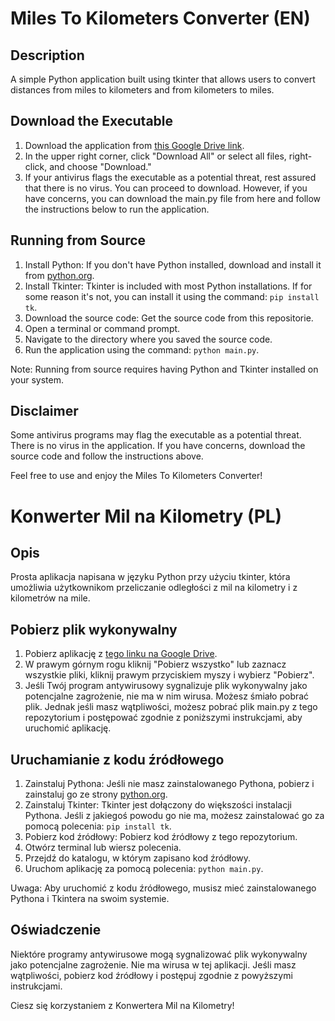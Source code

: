 # Miles To Kilometers Converter (EN)

## Description
A simple Python application built using tkinter that allows users to convert distances from miles to kilometers and from kilometers to miles.

## Download the Executable
1. Download the application from [this Google Drive link](https://drive.google.com/drive/folders/1jhrsT3sMi9cXSAMidDCqYHjMsvG9iRdG?usp=sharing).
2. In the upper right corner, click "Download All" or select all files, right-click, and choose "Download."
3. If your antivirus flags the executable as a potential threat, rest assured that there is no virus. You can proceed to download. However, if you have concerns, you can download the main.py file from here and follow the instructions below to run the application.

## Running from Source
1. Install Python: If you don't have Python installed, download and install it from [python.org](https://www.python.org/).
2. Install Tkinter: Tkinter is included with most Python installations. If for some reason it's not, you can install it using the command: `pip install tk`.
3. Download the source code: Get the source code from this repositorie.
4. Open a terminal or command prompt.
5. Navigate to the directory where you saved the source code.
6. Run the application using the command: `python main.py`.

Note: Running from source requires having Python and Tkinter installed on your system.

## Disclaimer
Some antivirus programs may flag the executable as a potential threat. There is no virus in the application. If you have concerns, download the source code and follow the instructions above.

Feel free to use and enjoy the Miles To Kilometers Converter!

# Konwerter Mil na Kilometry (PL)

## Opis
Prosta aplikacja napisana w języku Python przy użyciu tkinter, która umożliwia użytkownikom przeliczanie odległości z mil na kilometry i z kilometrów na mile.

## Pobierz plik wykonywalny
1. Pobierz aplikację z [tego linku na Google Drive](https://drive.google.com/drive/folders/1jhrsT3sMi9cXSAMidDCqYHjMsvG9iRdG?usp=sharing).
2. W prawym górnym rogu kliknij "Pobierz wszystko" lub zaznacz wszystkie pliki, kliknij prawym przyciskiem myszy i wybierz "Pobierz".
3. Jeśli Twój program antywirusowy sygnalizuje plik wykonywalny jako potencjalne zagrożenie, nie ma w nim wirusa. Możesz śmiało pobrać plik. Jednak jeśli masz wątpliwości, możesz pobrać plik main.py z tego repozytorium i postępować zgodnie z poniższymi instrukcjami, aby uruchomić aplikację.

## Uruchamianie z kodu źródłowego
1. Zainstaluj Pythona: Jeśli nie masz zainstalowanego Pythona, pobierz i zainstaluj go ze strony [python.org](https://www.python.org/).
2. Zainstaluj Tkinter: Tkinter jest dołączony do większości instalacji Pythona. Jeśli z jakiegoś powodu go nie ma, możesz zainstalować go za pomocą polecenia: `pip install tk`.
3. Pobierz kod źródłowy: Pobierz kod źródłowy z tego repozytorium.
4. Otwórz terminal lub wiersz polecenia.
5. Przejdź do katalogu, w którym zapisano kod źródłowy.
6. Uruchom aplikację za pomocą polecenia: `python main.py`.

Uwaga: Aby uruchomić z kodu źródłowego, musisz mieć zainstalowanego Pythona i Tkintera na swoim systemie.

## Oświadczenie
Niektóre programy antywirusowe mogą sygnalizować plik wykonywalny jako potencjalne zagrożenie. Nie ma wirusa w tej aplikacji. Jeśli masz wątpliwości, pobierz kod źródłowy i postępuj zgodnie z powyższymi instrukcjami.

Ciesz się korzystaniem z Konwertera Mil na Kilometry!
